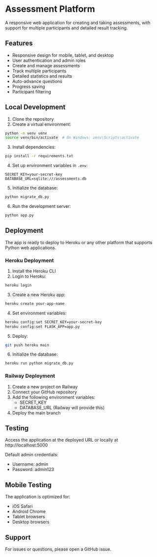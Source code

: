 # Assessment Platform

A responsive web application for creating and taking assessments, with support for multiple participants and detailed result tracking.

## Features

- Responsive design for mobile, tablet, and desktop
- User authentication and admin roles
- Create and manage assessments
- Track multiple participants
- Detailed statistics and results
- Auto-advance questions
- Progress saving
- Participant filtering

## Local Development

1. Clone the repository
2. Create a virtual environment:
```bash
python -m venv venv
source venv/bin/activate  # On Windows: venv\Scripts\activate
```

3. Install dependencies:
```bash
pip install -r requirements.txt
```

4. Set up environment variables in `.env`:
```
SECRET_KEY=your-secret-key
DATABASE_URL=sqlite:///assessments.db
```

5. Initialize the database:
```bash
python migrate_db.py
```

6. Run the development server:
```bash
python app.py
```

## Deployment

The app is ready to deploy to Heroku or any other platform that supports Python web applications.

### Heroku Deployment

1. Install the Heroku CLI
2. Login to Heroku:
```bash
heroku login
```

3. Create a new Heroku app:
```bash
heroku create your-app-name
```

4. Set environment variables:
```bash
heroku config:set SECRET_KEY=your-secret-key
heroku config:set FLASK_APP=app.py
```

5. Deploy:
```bash
git push heroku main
```

6. Initialize the database:
```bash
heroku run python migrate_db.py
```

### Railway Deployment

1. Create a new project on Railway
2. Connect your GitHub repository
3. Add the following environment variables:
   - SECRET_KEY
   - DATABASE_URL (Railway will provide this)
4. Deploy the main branch

## Testing

Access the application at the deployed URL or locally at http://localhost:5000

Default admin credentials:
- Username: admin
- Password: admin123

## Mobile Testing

The application is optimized for:
- iOS Safari
- Android Chrome
- Tablet browsers
- Desktop browsers

## Support

For issues or questions, please open a GitHub issue.
